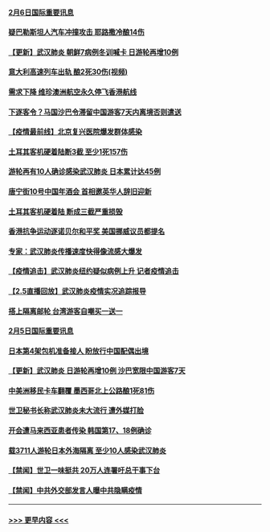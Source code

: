 #### [2月6日国际重要讯息](../pages/prog202/a102770794.md?t=02062322) 
#### [疑巴勒斯坦人汽车冲撞攻击 耶路撒冷酿14伤](../pages/prog202/a102770586.md?t=02062322) 
#### [【更新】武汉肺炎 朝鲜7病例冬训喊卡 日游轮再增10例](../pages/prog202/a102770740.md?t=02062322) 
#### [意大利高速列车出轨 酿2死30伤(视频)](../pages/prog202/a102770762.md?t=02062322) 
#### [需求下降 维珍澳洲航空永久停飞香港航线](../pages/prog202/a102770751.md?t=02062322) 
#### [下逐客令？马国沙巴令滞留中国游客7天内离境否则遣送](../pages/prog202/a102770640.md?t=02062322) 
#### [【疫情最前线】北京复兴医院爆发群体感染](../pages/prog202/a102770602.md?t=02062322) 
#### [土耳其客机硬着陆断3截 至少1死157伤](../pages/prog202/a102770508.md?t=02062322) 
#### [游轮再有10人确诊感染武汉肺炎 日本累计达45例](../pages/prog202/a102770476.md?t=02062322) 
#### [唐宁街10号中国年酒会 首相邀英华人辞旧迎新](../pages/prog202/a102770458.md?t=02062322) 
#### [土耳其客机硬着陆 断成三截严重损毁](../pages/prog202/a102770239.md?t=02062322) 
#### [香港抗争运动逐诺贝尔和平奖 美国挪威议员都提名](../pages/prog202/a102770390.md?t=02062322) 
#### [专家：武汉肺炎传播速度快得像流感大爆发](../pages/prog202/a102770132.md?t=02062322) 
#### [【疫情追击】武汉肺炎纽约疑似病例上升 记者疫情追击](../pages/prog202/a102770000.md?t=02062322) 
#### [【2.5直播回放】武汉肺炎疫情实况追踪报导](../pages/prog202/a102769913.md?t=02062322) 
#### [搭上隔离邮轮 台湾游客自嘲买一送一](../pages/prog202/a102769845.md?t=02062322) 
#### [2月5日国际重要讯息](../pages/prog202/a102769821.md?t=02062322) 
#### [日本第4架包机准备接人 盼放行中国配偶出境](../pages/prog202/a102769765.md?t=02062322) 
#### [【更新】武汉肺炎 日游轮再增10例 沙巴宽限中国游客7天](../pages/prog202/a102758911.md?t=02062322) 
#### [中美洲移民卡车翻覆 墨西哥北上公路酿1死81伤](../pages/prog202/a102769703.md?t=02062322) 
#### [世卫秘书长称武汉肺炎未大流行 遭外媒打脸](../pages/prog202/a102769679.md?t=02062322) 
#### [开会遭马来西亚患者传染 韩国第17、18例确诊](../pages/prog202/a102769600.md?t=02062322) 
#### [载3711人游轮日本外海隔离 至少10人感染武汉肺炎](../pages/prog202/a102769538.md?t=02062322) 
#### [【禁闻】世卫一味挺共 20万人连署吁总干事下台](../pages/prog202/a102769445.md?t=02062322) 
#### [【禁闻】中共外交部发言人曝中共隐瞒疫情](../pages/prog202/a102769400.md?t=02062322) 

----
#### [ >>> 更早内容 <<< ](../indexes/prog202-earlier.md)
